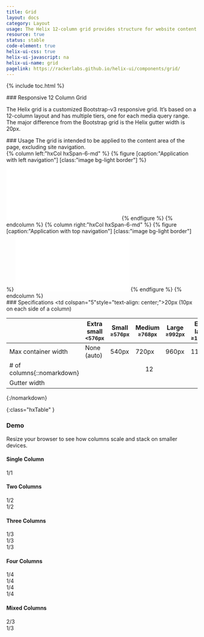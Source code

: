 ```yaml
---
title: Grid
layout: docs
category: Layout
usage: The Helix 12-column grid provides structure for website content.
resource: true
status: stable
code-element: true
helix-ui-css: true
helix-ui-javascript: na
helix-ui-name: grid
pagelink: https://rackerlabs.github.io/helix-ui/components/grid/
---
```


{% include toc.html %}

<section class="static-section"  markdown="1">
### Responsive 12 Column Grid

The Helix grid is a customized Bootstrap-v3 responsive grid. It’s based on a
12-column layout and has multiple tiers, one for each media query range. The
major difference from the Bootstrap grid is the Helix gutter width is 20px.
</section>

<section class="static-section"  markdown="1">
### Usage
The grid is intended to be applied to the content area of the page, excluding
site navigation.

<div class="hxRow">
{% column left:"hxCol hxSpan-6-md" %}
{% figure [caption:"Application with left navigation"] [class:"image bg-light border"] %}
<embed src="{{site.cdn_url}}/img/layout/side-nav.svg"/>
{% endfigure %}
{% endcolumn %}
{% column right:"hxCol hxSpan-6-md" %}
{% figure [caption:"Application with top navigation"] [class:"image bg-light border"] %}
<embed src="{{site.cdn_url}}/img/layout/top-nav.svg"/>
{% endfigure %}
{% endcolumn %}
</div>
</section>

<section class="static-section"  markdown="1">
### Specifications

| | Extra small<br><small>&lt;576px</small> | Small<br><small>≥576px</small> | Medium<br><small>≥768px</small> | Large<br><small>≥992px</small> | Extra large<br><small>≥1200px</small> |
|--|--|--|--|--|--|
| Max container width | None (auto) | 540px | 720px | 960px | 1140px |
| # of columns{::nomarkdown}</td><td colspan="5" style="text-align: center;">12</td></tr><tr><td>Gutter width</td><td colspan="5"style="text-align: center;">20px (10px on each side of a column)</td></tr></table>{:/nomarkdown}
{:class="hxTable" }
</section>


### Demo

Resize your browser to see how columns scale and stack on smaller devices.

<section class="static-section"  markdown="1">
  <h4 class="hxHeading-4">Single Column</h4>
  <div class="hxRow">
    <div class="hxCol hxSpan-12-xs hxSpan-12-xs hxSpan-12-md">
      <div class="grid-bg">1/1</div>
    </div>
  </div>
</section>

<section class="static-section"  markdown="1">
  <h4 class="hxHeading-4">Two Columns</h4>
  <div class="hxRow">
    <div class="hxCol hxSpan-6-md">
      <div class="grid-bg">1/2</div>
    </div>
    <div class="hxCol hxSpan-6-md">
      <div class="grid-bg">1/2</div>
    </div>
  </div>
</section>

<section class="static-section"  markdown="1">
  <h4 class="hxHeading-4">Three Columns</h4>
  <div class="hxRow">
    <div class="hxCol hxSpan-12-xs hxSpan-4-md">
      <div class="grid-bg">1/3</div>
    </div>
    <div class="hxCol hxSpan-12-xs hxSpan-4-md">
      <div class="grid-bg">1/3</div>
    </div>
    <div class="hxCol hxSpan-12-xs hxSpan-4-md">
      <div class="grid-bg">1/3</div>
    </div>
  </div>
</section>

<section class="static-section"  markdown="1">
  <h4 class="hxHeading-4">Four Columns</h4>
  <div class="hxRow">
    <div class="hxCol hxSpan-12-xs hxSpan-6-sm hxSpan-3-md">
      <div class="grid-bg">1/4</div>
    </div>
    <div class="hxCol hxSpan-12-xs hxSpan-6-sm hxSpan-3-md">
      <div class="grid-bg">1/4</div>
    </div>
    <div class="hxCol hxSpan-12-xs hxSpan-6-sm hxSpan-3-md">
      <div class="grid-bg">1/4</div>
    </div>
    <div class="hxCol hxSpan-12-xs hxSpan-6-sm hxSpan-3-md">
      <div class="grid-bg">1/4</div>
    </div>
  </div>
</section>

<section class="static-section"  markdown="1">
  <h4 class="hxHeading-4">Mixed Columns</h4>
  <div class="hxRow">
    <div class="hxCol hxSpan-12-xs hxSpan-8-md">
      <div class="grid-bg">2/3</div>
    </div>
    <div class="hxCol hxSpan-12-xs hxSpan-4-md">
      <div class="grid-bg">1/3</div>
    </div>
  </div>
  </section>
